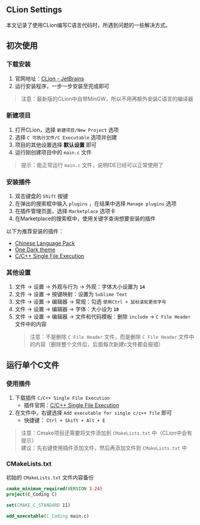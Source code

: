 ## CLion Settings

本文记录了使用CLion编写C语言代码时，所遇到问题的一些解决方式。


## 初次使用

### 下载安装

1. 官网地址：[CLion - JetBrains](https://www.jetbrains.com/clion/)
2. 运行安装程序，一步一步安装至完成即可

> 注意：最新版的CLion中自带MinGW，所以不用再额外安装C语言的编译器


### 新建项目

1. 打开CLion，选择 `新建项目/New Project` 选项
2. 选择 `C 可执行文件/C Executable` 选项并创建
3. 项目的其他设置选择 **默认设置** 即可
4. 运行刚创建项目中的 `main.c` 文件

> 提示：能正常运行 `main.c` 文件，说明IDE已经可以正常使用了


### 安装插件

1. 双击键盘的 `Shift` 按键
2. 在弹出的搜索框中输入 `plugins` ，在结果中选择 `Manage plugins` 选项
3. 在插件管理页面，选择 `Marketplace` 选项卡
4. 在Marketplace的搜索框中，使用关键字查询想要安装的插件

以下为推荐安装的插件：
- [Chinese Language Pack](https://plugins.jetbrains.com/plugin/13710-chinese-simplified-language-pack----)
- [One Dark theme](https://plugins.jetbrains.com/plugin/11938-one-dark-theme)
- [C/C++ Single File Execution](https://plugins.jetbrains.com/plugin/8352-c-c--single-file-execution)


### 其他设置

1. 文件 -> 设置 -> 外观与行为 -> 外观：字体大小设置为 **`14`**
2. 文件 -> 设置 -> 按键映射：设置为 `Sublime Text`
3. 文件 -> 设置 -> 编辑器 -> 常规：勾选 `使用Ctrl + 鼠标滚轮更改字号`
4. 文件 -> 设置 -> 编辑器 -> 字体：大小设为 **`18`**
5. 文件 -> 设置 -> 编辑器 -> 文件和代码模板：删除 `include` -> `C File Header` 文件中的内容
    > 注意：不是删除 `C File Header` 文件，而是删除 `C File Header` 文件中的内容（删除整个文件后，后面每次新建c文件都会报错）


## 运行单个C文件

### 使用插件

1. 下载插件 `C/C++ Single File Execution`
    - 插件官网：[C/C++ Single File Execution](https://plugins.jetbrains.com/plugin/8352-c-c--single-file-execution)
2. 在文件中，右键选择 `Add executable for single c/c++ file` 即可
    - 快捷键： `Ctrl + Shift + Alt + E`

> 注意：Cmake项目还需要将文件添加到 `CMakeLists.txt` 中（CLion中会有提示）  
> 建议：先右键使用插件添加文件，然后再添加文件到 `CMakeLists.txt` 中


### CMakeLists.txt

初始的 `CMakeLists.txt` 文件内容备份

```cmake
cmake_minimum_required(VERSION 3.24)
project(C_Coding C)

set(CMAKE_C_STANDARD 11)

add_executable(C_Coding main.c)
```


